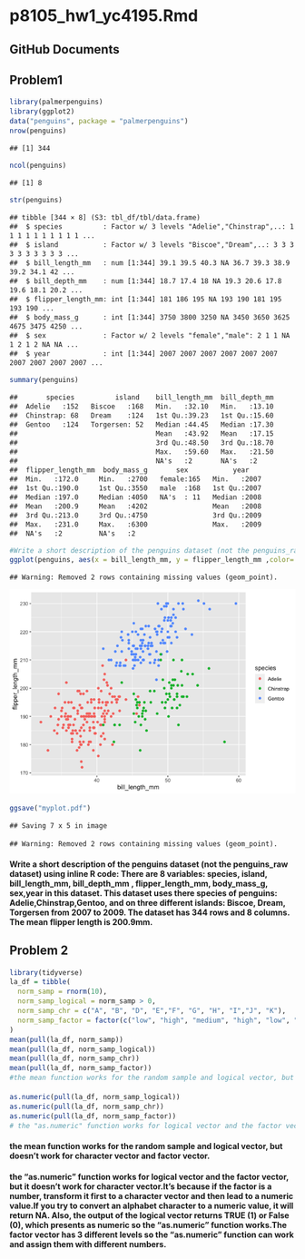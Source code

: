 p8105_hw1_yc4195.Rmd
================

## GitHub Documents

## Problem1

``` r
library(palmerpenguins)
library(ggplot2)
data("penguins", package = "palmerpenguins")
nrow(penguins)
```

    ## [1] 344

``` r
ncol(penguins)
```

    ## [1] 8

``` r
str(penguins)
```

    ## tibble [344 × 8] (S3: tbl_df/tbl/data.frame)
    ##  $ species          : Factor w/ 3 levels "Adelie","Chinstrap",..: 1 1 1 1 1 1 1 1 1 1 ...
    ##  $ island           : Factor w/ 3 levels "Biscoe","Dream",..: 3 3 3 3 3 3 3 3 3 3 ...
    ##  $ bill_length_mm   : num [1:344] 39.1 39.5 40.3 NA 36.7 39.3 38.9 39.2 34.1 42 ...
    ##  $ bill_depth_mm    : num [1:344] 18.7 17.4 18 NA 19.3 20.6 17.8 19.6 18.1 20.2 ...
    ##  $ flipper_length_mm: int [1:344] 181 186 195 NA 193 190 181 195 193 190 ...
    ##  $ body_mass_g      : int [1:344] 3750 3800 3250 NA 3450 3650 3625 4675 3475 4250 ...
    ##  $ sex              : Factor w/ 2 levels "female","male": 2 1 1 NA 1 2 1 2 NA NA ...
    ##  $ year             : int [1:344] 2007 2007 2007 2007 2007 2007 2007 2007 2007 2007 ...

``` r
summary(penguins)
```

    ##       species          island    bill_length_mm  bill_depth_mm  
    ##  Adelie   :152   Biscoe   :168   Min.   :32.10   Min.   :13.10  
    ##  Chinstrap: 68   Dream    :124   1st Qu.:39.23   1st Qu.:15.60  
    ##  Gentoo   :124   Torgersen: 52   Median :44.45   Median :17.30  
    ##                                  Mean   :43.92   Mean   :17.15  
    ##                                  3rd Qu.:48.50   3rd Qu.:18.70  
    ##                                  Max.   :59.60   Max.   :21.50  
    ##                                  NA's   :2       NA's   :2      
    ##  flipper_length_mm  body_mass_g       sex           year     
    ##  Min.   :172.0     Min.   :2700   female:165   Min.   :2007  
    ##  1st Qu.:190.0     1st Qu.:3550   male  :168   1st Qu.:2007  
    ##  Median :197.0     Median :4050   NA's  : 11   Median :2008  
    ##  Mean   :200.9     Mean   :4202                Mean   :2008  
    ##  3rd Qu.:213.0     3rd Qu.:4750                3rd Qu.:2009  
    ##  Max.   :231.0     Max.   :6300                Max.   :2009  
    ##  NA's   :2         NA's   :2

``` r
#Write a short description of the penguins dataset (not the penguins_raw dataset) using inline R code: There are 8 variables: species, island,  bill_length_mm, bill_depth_mm , flipper_length_mm, body_mass_g, sex,year in this dataset. This dataset uses there species of penguins: Adelie,Chinstrap,Gentoo, and on three different islands: Biscoe, Dream, Torgersen from 2007 to 2009. The dataset has 344 rows and 8 columns. The mean flipper length is 200.9mm. 
ggplot(penguins, aes(x = bill_length_mm, y = flipper_length_mm ,color= species))+ geom_point()
```

    ## Warning: Removed 2 rows containing missing values (geom_point).

![](p8105_hw1_yc4195_files/figure-gfm/unnamed-chunk-1-1.png)<!-- -->

``` r
ggsave("myplot.pdf")
```

    ## Saving 7 x 5 in image

    ## Warning: Removed 2 rows containing missing values (geom_point).

#### Write a short description of the penguins dataset (not the penguins_raw dataset) using inline R code: There are 8 variables: species, island, bill_length_mm, bill_depth_mm , flipper_length_mm, body_mass_g, sex,year in this dataset. This dataset uses there species of penguins: Adelie,Chinstrap,Gentoo, and on three different islands: Biscoe, Dream, Torgersen from 2007 to 2009. The dataset has 344 rows and 8 columns. The mean flipper length is 200.9mm.

## Problem 2

``` r
library(tidyverse)
la_df = tibble(
  norm_samp = rnorm(10),
  norm_samp_logical = norm_samp > 0,
  norm_samp_chr = c("A", "B", "D", "E","F", "G", "H", "I","J", "K"),
  norm_samp_factor = factor(c("low", "high", "medium", "high", "low", "medium", "high", "medium", "high", "low"))
)
mean(pull(la_df, norm_samp))
mean(pull(la_df, norm_samp_logical))
mean(pull(la_df, norm_samp_chr))
mean(pull(la_df, norm_samp_factor))
#the mean function works for the random sample and logical vector, but doesn't work for character vector and factor vector.

as.numeric(pull(la_df, norm_samp_logical))
as.numeric(pull(la_df, norm_samp_chr))
as.numeric(pull(la_df, norm_samp_factor))
# the "as.numeric" function works for logical vector and the factor vector, but it doesn't work for character vector.It's because if the factor is a number, transform it first to a character vector and then lead to a numeric value.If you try to convert an alphabet character to a numeric value, it will return NA. Also, the output of the logical vector returns TRUE (1) or False (0), which presents as numeric so the "as.numeric" function works.The factor vector has 3 different levels so the "as.numeric" function can work and assign them with different numbers.
```

#### the mean function works for the random sample and logical vector, but doesn’t work for character vector and factor vector.

#### the “as.numeric” function works for logical vector and the factor vector, but it doesn’t work for character vector.It’s because if the factor is a number, transform it first to a character vector and then lead to a numeric value.If you try to convert an alphabet character to a numeric value, it will return NA. Also, the output of the logical vector returns TRUE (1) or False (0), which presents as numeric so the “as.numeric” function works.The factor vector has 3 different levels so the “as.numeric” function can work and assign them with different numbers.
